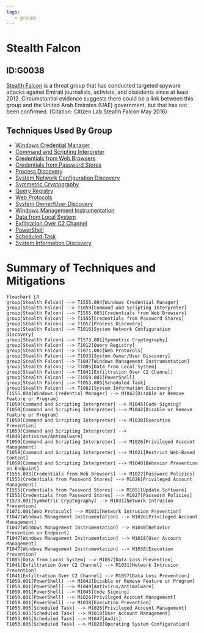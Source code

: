 ```yaml
---
tags:
   - groups
---
```

# Stealth Falcon
## ID:G0038
[Stealth Falcon](/mitre/groups/G0038) is a threat group that has conducted targeted spyware attacks against Emirati journalists, activists, and dissidents since at least 2012. Circumstantial evidence suggests there could be a link between this group and the United Arab Emirates (UAE) government, but that has not been confirmed. (Citation: Citizen Lab Stealth Falcon May 2016)
## Techniques Used By Group
* [Windows Credential Manager](/mitre/techniques/T1555/004)
* [Command and Scripting Interpreter](/mitre/techniques/T1059)
* [Credentials from Web Browsers](/mitre/techniques/T1555/003)
* [Credentials from Password Stores](/mitre/techniques/T1555)
* [Process Discovery](/mitre/techniques/T1057)
* [System Network Configuration Discovery](/mitre/techniques/T1016)
* [Symmetric Cryptography](/mitre/techniques/T1573/001)
* [Query Registry](/mitre/techniques/T1012)
* [Web Protocols](/mitre/techniques/T1071/001)
* [System Owner/User Discovery](/mitre/techniques/T1033)
* [Windows Management Instrumentation](/mitre/techniques/T1047)
* [Data from Local System](/mitre/techniques/T1005)
* [Exfiltration Over C2 Channel](/mitre/techniques/T1041)
* [PowerShell](/mitre/techniques/T1059/001)
* [Scheduled Task](/mitre/techniques/T1053/005)
* [System Information Discovery](/mitre/techniques/T1082)

# Summary of Techniques and Mitigations
```mermaid
flowchart LR
group[Stealth Falcon] --> T1555.004[Windows Credential Manager]
group[Stealth Falcon] --> T1059[Command and Scripting Interpreter]
group[Stealth Falcon] --> T1555.003[Credentials from Web Browsers]
group[Stealth Falcon] --> T1555[Credentials from Password Stores]
group[Stealth Falcon] --> T1057[Process Discovery]
group[Stealth Falcon] --> T1016[System Network Configuration Discovery]
group[Stealth Falcon] --> T1573.001[Symmetric Cryptography]
group[Stealth Falcon] --> T1012[Query Registry]
group[Stealth Falcon] --> T1071.001[Web Protocols]
group[Stealth Falcon] --> T1033[System Owner/User Discovery]
group[Stealth Falcon] --> T1047[Windows Management Instrumentation]
group[Stealth Falcon] --> T1005[Data from Local System]
group[Stealth Falcon] --> T1041[Exfiltration Over C2 Channel]
group[Stealth Falcon] --> T1059.001[PowerShell]
group[Stealth Falcon] --> T1053.005[Scheduled Task]
group[Stealth Falcon] --> T1082[System Information Discovery]
T1555.004[Windows Credential Manager] --> M1042[Disable or Remove Feature or Program]
T1059[Command and Scripting Interpreter] --> M1045[Code Signing]
T1059[Command and Scripting Interpreter] --> M1042[Disable or Remove Feature or Program]
T1059[Command and Scripting Interpreter] --> M1038[Execution Prevention]
T1059[Command and Scripting Interpreter] --> M1049[Antivirus/Antimalware]
T1059[Command and Scripting Interpreter] --> M1026[Privileged Account Management]
T1059[Command and Scripting Interpreter] --> M1021[Restrict Web-Based Content]
T1059[Command and Scripting Interpreter] --> M1040[Behavior Prevention on Endpoint]
T1555.003[Credentials from Web Browsers] --> M1027[Password Policies]
T1555[Credentials from Password Stores] --> M1026[Privileged Account Management]
T1555[Credentials from Password Stores] --> M1051[Update Software]
T1555[Credentials from Password Stores] --> M1027[Password Policies]
T1573.001[Symmetric Cryptography] --> M1031[Network Intrusion Prevention]
T1071.001[Web Protocols] --> M1031[Network Intrusion Prevention]
T1047[Windows Management Instrumentation] --> M1026[Privileged Account Management]
T1047[Windows Management Instrumentation] --> M1040[Behavior Prevention on Endpoint]
T1047[Windows Management Instrumentation] --> M1018[User Account Management]
T1047[Windows Management Instrumentation] --> M1038[Execution Prevention]
T1005[Data from Local System] --> M1057[Data Loss Prevention]
T1041[Exfiltration Over C2 Channel] --> M1031[Network Intrusion Prevention]
T1041[Exfiltration Over C2 Channel] --> M1057[Data Loss Prevention]
T1059.001[PowerShell] --> M1042[Disable or Remove Feature or Program]
T1059.001[PowerShell] --> M1049[Antivirus/Antimalware]
T1059.001[PowerShell] --> M1045[Code Signing]
T1059.001[PowerShell] --> M1026[Privileged Account Management]
T1059.001[PowerShell] --> M1038[Execution Prevention]
T1053.005[Scheduled Task] --> M1026[Privileged Account Management]
T1053.005[Scheduled Task] --> M1018[User Account Management]
T1053.005[Scheduled Task] --> M1047[Audit]
T1053.005[Scheduled Task] --> M1028[Operating System Configuration]
```